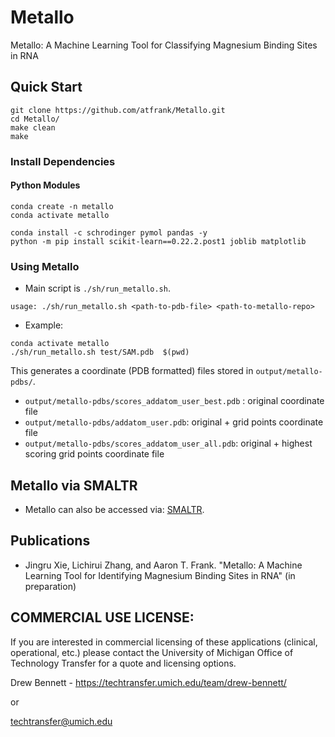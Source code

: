 # Metallo
Metallo: A Machine Learning Tool for Classifying Magnesium Binding Sites in RNA


## Quick Start
```
git clone https://github.com/atfrank/Metallo.git
cd Metallo/
make clean
make
```
### Install Dependencies

#### Python Modules
```
conda create -n metallo
conda activate metallo

conda install -c schrodinger pymol pandas -y 
python -m pip install scikit-learn==0.22.2.post1 joblib matplotlib
```

### Using Metallo
* Main script is `./sh/run_metallo.sh`. 
```
usage: ./sh/run_metallo.sh <path-to-pdb-file> <path-to-metallo-repo>
```

* Example:
```
conda activate metallo
./sh/run_metallo.sh test/SAM.pdb  $(pwd)
```
This generates a coordinate (PDB formatted) files stored in `output/metallo-pdbs/`.


* `output/metallo-pdbs/scores_addatom_user_best.pdb` : original coordinate file
* `output/metallo-pdbs/addatom_user.pdb`: original + grid points coordinate file 
* `output/metallo-pdbs/scores_addatom_user_all.pdb`: original + highest scoring grid points coordinate file

## Metallo via SMALTR
* Metallo can also be accessed via: [SMALTR](http://smaltr.org/).


## Publications
* Jingru Xie, Lichirui Zhang, and Aaron T. Frank. "Metallo: A Machine Learning Tool for Identifying Magnesium Binding Sites in RNA" (in preparation)


## COMMERCIAL USE LICENSE: 

If you are interested in commercial licensing of these applications (clinical, operational, etc.) please contact the University of Michigan Office of Technology Transfer for a quote and licensing options.

Drew Bennett - https://techtransfer.umich.edu/team/drew-bennett/

or

techtransfer@umich.edu





